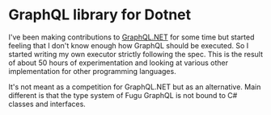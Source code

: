 # GraphQL library for Dotnet

I've been making contributions to [GraphQL.NET](https://github.com/graphql-dotnet/graphql-dotnet/) for some time but started feeling that I don't know enough how GraphQL should be executed. So I started writing my own executor strictly following the spec. This is the result of about 50 hours 
of experimentation and looking at various other implementation for other programming languages.

It's not meant as a competition for GraphQL.NET but as an alternative. Main different is that the type system of Fugu GraphQL is not bound to C# classes and interfaces.





